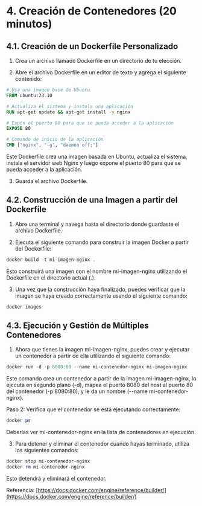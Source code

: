 # 4. Creación de Contenedores (20 minutos)
## 4.1. Creación de un Dockerfile Personalizado

1. Crea un archivo llamado Dockerfile en un directorio de tu elección.

2. Abre el archivo Dockerfile en un editor de texto y agrega el siguiente contenido:

```Dockerfile
# Usa una imagen base de Ubuntu
FROM ubuntu:23.10

# Actualiza el sistema y instala una aplicación
RUN apt-get update && apt-get install -y nginx

# Expón el puerto 80 para que se pueda acceder a la aplicación
EXPOSE 80

# Comando de inicio de la aplicación
CMD ["nginx", "-g", "daemon off;"]
```

Este Dockerfile crea una imagen basada en Ubuntu, actualiza el sistema, instala el servidor web Nginx y luego expone el puerto 80 para que se pueda acceder a la aplicación.

3. Guarda el archivo Dockerfile.

## 4.2. Construcción de una Imagen a partir del Dockerfile

1. Abre una terminal y navega hasta el directorio donde guardaste el archivo Dockerfile.

2. Ejecuta el siguiente comando para construir la imagen Docker a partir del Dockerfile:

```powershell
docker build -t mi-imagen-nginx .
```
Esto construirá una imagen con el nombre mi-imagen-nginx utilizando el Dockerfile en el directorio actual (.).

3. Una vez que la construcción haya finalizado, puedes verificar que la imagen se haya creado correctamente usando el siguiente comando:

```powershell
docker images
```

## 4.3. Ejecución y Gestión de Múltiples Contenedores
1. Ahora que tienes la imagen mi-imagen-nginx, puedes crear y ejecutar un contenedor a partir de ella utilizando el siguiente comando:

```powershell
docker run -d -p 8080:80 --name mi-contenedor-nginx mi-imagen-nginx
```

Este comando crea un contenedor a partir de la imagen mi-imagen-nginx, lo ejecuta en segundo plano (-d), mapea el puerto 8080 del host al puerto 80 del contenedor (-p 8080:80), y le da un nombre (--name mi-contenedor-nginx).


Paso 2: Verifica que el contenedor se está ejecutando correctamente:

```powershell
docker ps
```
Deberías ver mi-contenedor-nginx en la lista de contenedores en ejecución.

3. Para detener y eliminar el contenedor cuando hayas terminado, utiliza los siguientes comandos:

```powershell
docker stop mi-contenedor-nginx
docker rm mi-contenedor-nginx
```
Esto detendrá y eliminará el contenedor.

Referencia: [https://docs.docker.com/engine/reference/builder/](https://docs.docker.com/engine/reference/builder/)